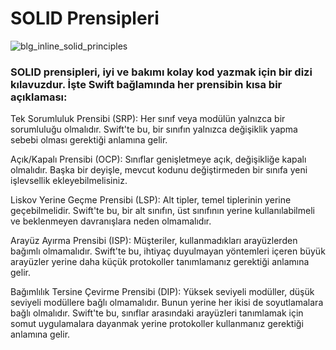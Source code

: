 # SOLID Prensipleri

![blg_inline_solid_principles](https://github.com/vishalMalvi/SOLID-Principles-in-Swift/assets/97470591/4fba6f05-ad99-42e1-b53a-7abaced1d6f0)


### SOLID prensipleri, iyi ve bakımı kolay kod yazmak için bir dizi kılavuzdur. İşte Swift bağlamında her prensibin kısa bir açıklaması:

Tek Sorumluluk Prensibi (SRP): Her sınıf veya modülün yalnızca bir sorumluluğu olmalıdır. Swift'te bu, bir sınıfın yalnızca değişiklik yapma sebebi olması gerektiği anlamına gelir.

Açık/Kapalı Prensibi (OCP): Sınıflar genişletmeye açık, değişikliğe kapalı olmalıdır. Başka bir deyişle, mevcut kodunu değiştirmeden bir sınıfa yeni işlevsellik ekleyebilmelisiniz.

Liskov Yerine Geçme Prensibi (LSP): Alt tipler, temel tiplerinin yerine geçebilmelidir. Swift'te bu, bir alt sınıfın, üst sınıfının yerine kullanılabilmeli ve beklenmeyen davranışlara neden olmamalıdır.

Arayüz Ayırma Prensibi (ISP): Müşteriler, kullanmadıkları arayüzlerden bağımlı olmamalıdır. Swift'te bu, ihtiyaç duyulmayan yöntemleri içeren büyük arayüzler yerine daha küçük protokoller tanımlamanız gerektiği anlamına gelir.

Bağımlılık Tersine Çevirme Prensibi (DIP): Yüksek seviyeli modüller, düşük seviyeli modüllere bağlı olmamalıdır. Bunun yerine her ikisi de soyutlamalara bağlı olmalıdır. Swift'te bu, sınıflar arasındaki arayüzleri tanımlamak için somut uygulamalara dayanmak yerine protokoller kullanmanız gerektiği anlamına gelir.
